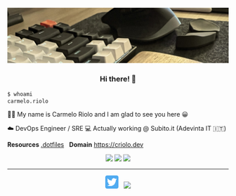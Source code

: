 [![Header](./imgs/header.jpeg)](https://criolo.dev/)
### <p align="center">Hi there! 👋</p>

<p align="center"> 

```shell
$ whoami              
carmelo.riolo
```

🐱‍💻 My name is Carmelo Riolo and I am glad to see you here 😀

☁️ DevOps Engineer / SRE 💻
Actually working @ Subito.it (Adevinta IT 🇮🇹)

</p>

**Resources**
<a href="https://github.com/carmeloriolo/.dotfiles">.dotfiles</a>&nbsp;&nbsp;
**Domain**
https://criolo.dev

<p align='center'>
    <img src="https://img.shields.io/badge/OS-Linux-informational?style=flat&logo=linux&logoColor=white&color=2bbc8a">
    <img src="https://img.shields.io/badge/Code-Python-informational?style=flat&logo=python&logoColor=white&color=2bbc8a">
    <img src="https://img.shields.io/badge/Code-Golang-informational?style=flat&logo=go&logoColor=white&color=2bbc8a">
</p>



<hr/>
<p align='center'>
    <a href="https://twitter.com/carmelo_riolo"><img height="30" src="./imgs/twitter.png"></a>&nbsp;&nbsp;
   <a href="https://www.linkedin.com/in/carmelo-riolo-628690105/"><img height="30" src="https://github.com/WaylonWalker/WaylonWalker/blob/main/icon/linkedin.png?raw=true"></a>
</p>
